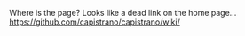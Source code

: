 Where is the page? Looks like a dead link on the home page...
https://github.com/capistrano/capistrano/wiki/